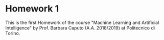 # Homework 1
This is the first Homework of the course "Machine Learning and Artificial Intelligence" by Prof. Barbara Caputo (A.A. 2018/2019) at Politecnico di Torino.
